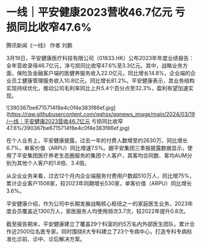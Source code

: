 # 一线｜平安健康2023营收46.7亿元 亏损同比收窄47.6%

腾讯新闻《一线》 作者 刘鹏

3月19日，平安健康医疗科技有限公司（01833.HK）公布2023年年度业绩报告：全年营收录得46.7亿元，净亏损同比收窄47.6%至3.3亿元。其中，战略业务方面，保险及金融客户端的医健养服务收入22.0亿元，同比增长14.8%，企业端的企业员工健康管理服务收入10.8亿元，同比增长81.2%。平安健康表示，其业务结构实现持续优化，推动公司毛利率同比上升5.4个百分点至32.3%，盈利有望加速实现。

![390367be6715714f8e4c0f4e383f86ef.jpg](https://raw.githubusercontent.com/qqhsx/qqnews_image/main/2024/03/19/一线｜平安健康2023营收46.7亿元 亏损同比收窄47.6%/390367be6715714f8e4c0f4e383f86ef.jpg)

在个人业务上，平安健康披露，过去一年的付费人数增至约2630万，同比增长6.7%，单客价值（ARPU）同比增速7.5%。据平安集团三季报披露数据显示，使用了平安集团医疗养老生态圈服务的集团个人客户，其客均合同数、客均AUM分别为其他个人客户的1.6倍、3.4倍。
‌‌‌‌

从企业业务来看，过去12个月内企业端服务付费用户数超510万人，同比增75%，累计企业客户1508家，较2023年同期增长530家，单客价值（ARPU）同比增长3.6%。

平安健康介绍，作为公司中长期发展战略核心枢纽之一的家庭医生业务，2023年度会员覆盖近1300万人，家医服务人均使用频次3.7次，较2022年提升0.8次。

‌截至报告期末，平安健康建立了覆盖29个科室的约5万名内外部医生团队，累计合作近2500位名医专家。同时围绕8大专科建立了23个专病中心，打造专科专病标准化诊前、诊中、诊后解决方案。


